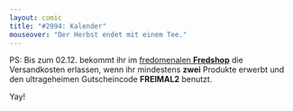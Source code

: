 ```yaml
---
layout: comic
title: "#2994: Kalender"
mouseover: "Der Herbst endet mit einem Tee."
---
```


PS:
Bis zum 02.12. bekommt ihr im <a href="http://fred-o-mat.spreadshirt.net" title="Fredshop">fredomenalen <strong>Fredshop</strong></a> die Versandkosten erlassen, wenn ihr mindestens <strong>zwei</strong> Produkte erwerbt und den ultrageheimen Gutscheincode
<strong>FREIMAL2</strong>
benutzt.

Yay!


